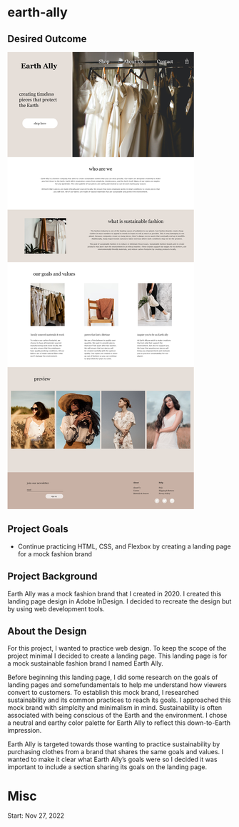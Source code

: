 # earth-ally

## Desired Outcome
![image of desired outcome for landing page](readme-previews/desktop-goal.png)

## Project Goals
* Continue practicing HTML, CSS, and Flexbox by creating a landing page for a mock fashion brand

## Project Background
Earth Ally was a mock fashion brand that I created in 2020. I created this landing page design in Adobe InDesign. I decided to recreate the design but by using web development tools.


## About the Design
For this project, I wanted to practice web design. To keep the scope of the project minimal I decided to create a landing page. This landing page is for a mock sustainable fashion brand I named Earth Ally.

Before beginning this landing page, I did some research on the goals of landing pages and somefundamentals to help me understand how viewers convert to customers.
To establish this mock brand, I researched sustainability and its common practices to reach its goals. I approached this mock brand with simplcity and minimalism in mind. Sustainability is often associated with being conscious of the Earth and the environment. I chose a neutral and earthy color palette for Earth Ally to reflect this down-to-Earth impression.

Earth Ally is targeted towards those wanting to practice sustainability by purchasing clothes from a brand that shares the same goals and values. I wanted to make it clear what Earth Ally’s goals were so I decided it was important to include a section sharing its goals on the landing page.

# Misc
Start: Nov 27, 2022


